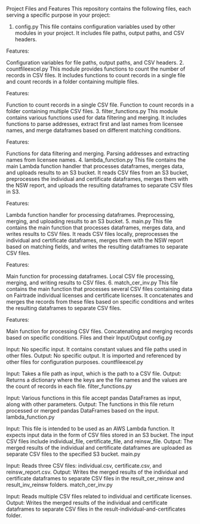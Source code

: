 Project Files and Features
This repository contains the following files, each serving a specific purpose in your project:

1. config.py
This file contains configuration variables used by other modules in your project. It includes file paths, output paths, and CSV headers.

Features:

Configuration variables for file paths, output paths, and CSV headers.
2. countfileexcel.py
This module provides functions to count the number of records in CSV files. It includes functions to count records in a single file and count records in a folder containing multiple files.

Features:

Function to count records in a single CSV file.
Function to count records in a folder containing multiple CSV files.
3. filter_functions.py
This module contains various functions used for data filtering and merging. It includes functions to parse addresses, extract first and last names from licensee names, and merge dataframes based on different matching conditions.

Features:

Functions for data filtering and merging.
Parsing addresses and extracting names from licensee names.
4. lambda_function.py
This file contains the main Lambda function handler that processes dataframes, merges data, and uploads results to an S3 bucket. It reads CSV files from an S3 bucket, preprocesses the individual and certificate dataframes, merges them with the NSW report, and uploads the resulting dataframes to separate CSV files in S3.

Features:

Lambda function handler for processing dataframes.
Preprocessing, merging, and uploading results to an S3 bucket.
5. main.py
This file contains the main function that processes dataframes, merges data, and writes results to CSV files. It reads CSV files locally, preprocesses the individual and certificate dataframes, merges them with the NSW report based on matching fields, and writes the resulting dataframes to separate CSV files.

Features:

Main function for processing dataframes.
Local CSV file processing, merging, and writing results to CSV files.
6. match_cer_inv.py
This file contains the main function that processes several CSV files containing data on Fairtrade individual licenses and certificate licenses. It concatenates and merges the records from these files based on specific conditions and writes the resulting dataframes to separate CSV files.

Features:

Main function for processing CSV files.
Concatenating and merging records based on specific conditions.
Files and their Input/Output
config.py

Input: No specific input. It contains constant values and file paths used in other files.
Output: No specific output. It is imported and referenced by other files for configuration purposes.
countfileexcel.py

Input: Takes a file path as input, which is the path to a CSV file.
Output: Returns a dictionary where the keys are the file names and the values are the count of records in each file.
filter_functions.py

Input: Various functions in this file accept pandas DataFrames as input, along with other parameters.
Output: The functions in this file return processed or merged pandas DataFrames based on the input.
lambda_function.py

Input: This file is intended to be used as an AWS Lambda function. It expects input data in the form of CSV files stored in an S3 bucket. The input CSV files include individual_file, certificate_file, and reinsw_file.
Output: The merged results of the individual and certificate dataframes are uploaded as separate CSV files to the specified S3 bucket.
main.py

Input: Reads three CSV files: individual.csv, certificate.csv, and reinsw_report.csv.
Output: Writes the merged results of the individual and certificate dataframes to separate CSV files in the result_cer_reinsw and result_inv_reinsw folders.
match_cer_inv.py

Input: Reads multiple CSV files related to individual and certificate licenses.
Output: Writes the merged results of the individual and certificate dataframes to separate CSV files in the result-individual-and-certificates folder.
